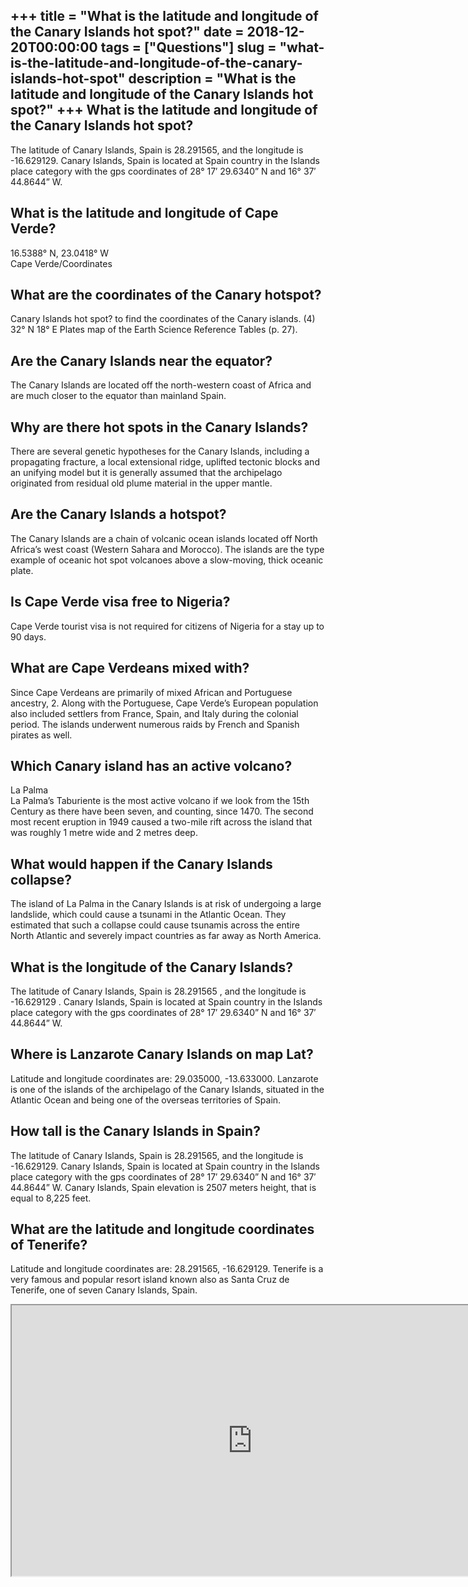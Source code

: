 +++
title = "What is the latitude and longitude of the Canary Islands hot spot?"
date = 2018-12-20T00:00:00
tags = ["Questions"]
slug = "what-is-the-latitude-and-longitude-of-the-canary-islands-hot-spot"
description = "What is the latitude and longitude of the Canary Islands hot spot?"
+++
What is the latitude and longitude of the Canary Islands hot spot?
------------------------------------------------------------------

The latitude of Canary Islands, Spain is 28.291565, and the longitude is -16.629129. Canary Islands, Spain is located at Spain country in the Islands place category with the gps coordinates of 28° 17′ 29.6340” N and 16° 37′ 44.8644” W.

What is the latitude and longitude of Cape Verde?
-------------------------------------------------

16.5388° N, 23.0418° W  
Cape Verde/Coordinates

What are the coordinates of the Canary hotspot?
-----------------------------------------------

Canary Islands hot spot? to find the coordinates of the Canary islands. (4) 32° N 18° E Plates map of the Earth Science Reference Tables (p. 27).

Are the Canary Islands near the equator?
----------------------------------------

The Canary Islands are located off the north-western coast of Africa and are much closer to the equator than mainland Spain.

Why are there hot spots in the Canary Islands?
----------------------------------------------

There are several genetic hypotheses for the Canary Islands, including a propagating fracture, a local extensional ridge, uplifted tectonic blocks and an unifying model but it is generally assumed that the archipelago originated from residual old plume material in the upper mantle.

Are the Canary Islands a hotspot?
---------------------------------

The Canary Islands are a chain of volcanic ocean islands located off North Africa’s west coast (Western Sahara and Morocco). The islands are the type example of oceanic hot spot volcanoes above a slow-moving, thick oceanic plate.

Is Cape Verde visa free to Nigeria?
-----------------------------------

Cape Verde tourist visa is not required for citizens of Nigeria for a stay up to 90 days.

What are Cape Verdeans mixed with?
----------------------------------

Since Cape Verdeans are primarily of mixed African and Portuguese ancestry, 2. Along with the Portuguese, Cape Verde’s European population also included settlers from France, Spain, and Italy during the colonial period. The islands underwent numerous raids by French and Spanish pirates as well.

Which Canary island has an active volcano?
------------------------------------------

La Palma  
La Palma’s Taburiente is the most active volcano if we look from the 15th Century as there have been seven, and counting, since 1470. The second most recent eruption in 1949 caused a two-mile rift across the island that was roughly 1 metre wide and 2 metres deep.

What would happen if the Canary Islands collapse?
-------------------------------------------------

The island of La Palma in the Canary Islands is at risk of undergoing a large landslide, which could cause a tsunami in the Atlantic Ocean. They estimated that such a collapse could cause tsunamis across the entire North Atlantic and severely impact countries as far away as North America.

What is the longitude of the Canary Islands?
--------------------------------------------

The latitude of Canary Islands, Spain is 28.291565 , and the longitude is -16.629129 . Canary Islands, Spain is located at Spain country in the Islands place category with the gps coordinates of 28° 17′ 29.6340” N and 16° 37′ 44.8644” W.

Where is Lanzarote Canary Islands on map Lat?
---------------------------------------------

Latitude and longitude coordinates are: 29.035000, -13.633000. Lanzarote is one of the islands of the archipelago of the Canary Islands, situated in the Atlantic Ocean and being one of the overseas territories of Spain.

How tall is the Canary Islands in Spain?
----------------------------------------

The latitude of Canary Islands, Spain is 28.291565, and the longitude is -16.629129. Canary Islands, Spain is located at Spain country in the Islands place category with the gps coordinates of 28° 17′ 29.6340” N and 16° 37′ 44.8644” W. Canary Islands, Spain elevation is 2507 meters height, that is equal to 8,225 feet.

What are the latitude and longitude coordinates of Tenerife?
------------------------------------------------------------

Latitude and longitude coordinates are: 28.291565, -16.629129. Tenerife is a very famous and popular resort island known also as Santa Cruz de Tenerife, one of seven Canary Islands, Spain.

<iframe allow="accelerometer; autoplay; clipboard-write; encrypted-media; gyroscope; picture-in-picture" allowfullscreen="" class="__youtube_prefs__  epyt-is-override  no-lazyload" data-no-lazy="1" data-origheight="433" data-origwidth="770" data-skipgform_ajax_framebjll="" height="433" id="_ytid_35988" loading="lazy" src="https://www.youtube.com/embed/hUi2nCfzjPs?enablejsapi=1&autoplay=0&cc_load_policy=0&cc_lang_pref=&iv_load_policy=1&loop=0&modestbranding=0&rel=1&fs=1&playsinline=0&autohide=2&theme=dark&color=red&controls=1&" title="YouTube player" width="770"></iframe>